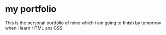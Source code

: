 # my portfolio

This is the personal portfolio of mine which i am going to finish by tomorrow when i learn HTML ans CSS
